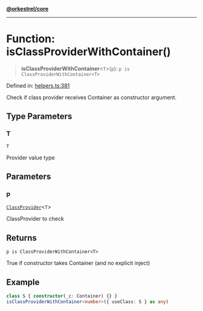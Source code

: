 [**@orkestrel/core**](../index.md)

***

# Function: isClassProviderWithContainer()

> **isClassProviderWithContainer**\<`T`\>(`p`): `p is ClassProviderWithContainer<T>`

Defined in: [helpers.ts:381](https://github.com/orkestrel/core/blob/36bb4ac962a6eb83d3b3b7e1d15ed7b2fd751427/src/helpers.ts#L381)

Check if class provider receives Container as constructor argument.

## Type Parameters

### T

`T`

Provider value type

## Parameters

### p

[`ClassProvider`](../type-aliases/ClassProvider.md)\<`T`\>

ClassProvider to check

## Returns

`p is ClassProviderWithContainer<T>`

True if constructor takes Container (and no explicit inject)

## Example

```ts
class S { constructor(_c: Container) {} }
isClassProviderWithContainer<number>({ useClass: S } as any)
```
